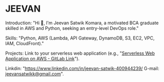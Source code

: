 # JEEVAN
Introduction: "Hi 👋, I'm Jeevan Satwik Komara, a motivated BCA graduate skilled in AWS and Python, seeking an entry-level DevOps role."

Skills: "Python, AWS (Lambda, API Gateway, DynamoDB, S3, EC2, VPC, IAM, CloudFront)."

Projects: Link to your serverless web application (e.g., "[Serverless Web Application on AWS - GitLab Link](https://gitlab.com/JeevanSatwik/student-data)").

Linkdin: "https://www.linkedin.com/in/jeevan-satwik-400944239/ 
G-mail: jeevansatwikk@gmail.com".

